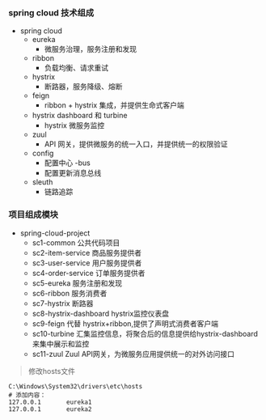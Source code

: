 ### spring cloud 技术组成
- spring cloud
  - eureka 
    - 微服务治理，服务注册和发现
  - ribbon 
    - 负载均衡、请求重试
  - hystrix 
    - 断路器，服务降级、熔断
  - feign 
    - ribbon + hystrix 集成，并提供生命式客户端
  - hystrix dashboard 和 turbine 
    - hystrix 微服务监控
  - zuul
    - API 网关，提供微服务的统一入口，并提供统一的权限验证
  - config
    - 配置中心
  -bus
    - 配置更新消息总线
  - sleuth
    - 链路追踪

### 项目组成模块
- spring-cloud-project
    - sc1-common 公共代码项目
    - sc2-item-service 商品服务提供者
    - sc3-user-service 用户服务提供者
    - sc4-order-service 订单服务提供者
    - sc5-eureka 服务注册和发现
    - sc6-ribbon 服务消费者
    - sc7-hystrix 断路器
    - sc8-hystrix-dashboard hystrix监控仪表盘
    - sc9-feign 代替 hystrix+ribbon,提供了声明式消费者客户端
    - sc10-turbine 汇集监控信息，将聚合后的信息提供给hystrix-dashboard来集中展示和监控
    - sc11-zuul  Zuul API网关，为微服务应用提供统一的对外访问接口
    
    


> 修改hosts文件
```
C:\Windows\System32\drivers\etc\hosts
# 添加内容：
127.0.0.1       eureka1
127.0.0.1       eureka2
```